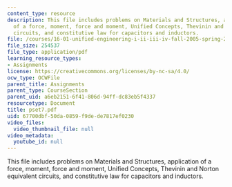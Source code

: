 ```yaml
---
content_type: resource
description: This file includes problems on Materials and Structures, application
  of a force, moment, force and moment, Unified Concepts, Thevinin and Norton equivalent
  circuits, and constitutive law for capacitors and inductors.
file: /courses/16-01-unified-engineering-i-ii-iii-iv-fall-2005-spring-2006/67700dbf50da0859f9dede7817ef0230_pset7.pdf
file_size: 254537
file_type: application/pdf
learning_resource_types:
- Assignments
license: https://creativecommons.org/licenses/by-nc-sa/4.0/
ocw_type: OCWFile
parent_title: Assignments
parent_type: CourseSection
parent_uid: a6eb2151-6f41-806d-94ff-dc83eb5f4337
resourcetype: Document
title: pset7.pdf
uid: 67700dbf-50da-0859-f9de-de7817ef0230
video_files:
  video_thumbnail_file: null
video_metadata:
  youtube_id: null
---
```

This file includes problems on Materials and Structures, application of a force, moment, force and moment, Unified Concepts, Thevinin and Norton equivalent circuits, and constitutive law for capacitors and inductors.